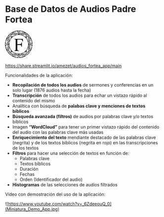 # Base de Datos de Audios Padre Fortea

![](logo_Fortea.jpg)

https://share.streamlit.io/amezet/audios_fortea_app/main

Funcionalidades de la aplicación:
- **Recopilación de todos los audios** de sermones y conferencias en un solo lugar (1876 audios hasta la fecha)
- **Transcripción** de todos los audios para echar un vistazo rápido al contenido del mismo
- Analítica con búsqueda de **palabas clave y menciones de textos bíblicos**
- **Búsqueda avanzada (filtros)** de audios por palabras clave y/o textos bíblicos
- Imagen **“WordCloud”** para tener un primer vistazo rápido del contenido del audio con las palabras clave más usadas
- **Enriquecimiento del texto** mendiante destacado de las palabras clave (negrita) y de los textos bíblicos (negrita en rojo) en las transcripciones de los textos
- **Filtros** para hacer una selección de textos en función de:
  - Palabras clave
  - Textos bíblicos
  - Duración
  - Fechas
  - Orden (Identificador del audio)
- **Histogramas** de las selecciones de audios filtrados

Vídeo con demostración del uso de la aplicación:

![https://www.youtube.com/watch?v=_6ZdeeouQ_0](Miniatura_Demo_App.jpg)


